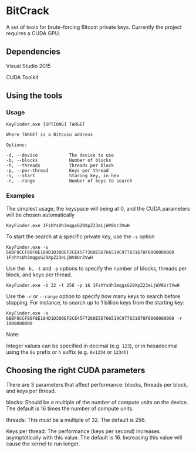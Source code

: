 # BitCrack

A set of tools for brute-forcing Bitcoin private keys. Currently the project requires a CUDA GPU.


## Dependencies

Visual Studio 2015

CUDA Toolkit



## Using the tools

### Usage
```
KeyFinder.exe [OPTIONS] TARGET

Where TARGET is a Bitcoin address

Options:

-d, --device            The device to use
-b, --blocks            Number of blocks
-t, --threads           Threads per block
-p, --per-thread        Keys per thread
-s, --start             Staring key, in hex
-r, --range             Number of keys to search
```

### Examples


The simplest usage, the keyspace will being at 0, and the CUDA parameters will be chosen automatically
```
KeyFinder.exe 1FshYsUh3mqgsG29XpZ23eLjWV8Ur3VwH
```

To start the search at a specific private key, use the `-s` option

```
KeyFinder.exe -s 6BBF8CCF80F8E184D1D300EF2CE45F7260E56766519C977831678F0000000000 1FshYsUh3mqgsG29XpZ23eLjWV8Ur3VwH
```


Use the `-b,` `-t` and `-p` options to specify the number of blocks, threads per block, and keys per thread.
```
KeyFinder.exe -b 32 -t 256 -p 16 1FshYsUh3mqgsG29XpZ23eLjWV8Ur3VwH
```

Use the `-r` or `--range` option to specify how many keys to search before stopping. For instance, to search up to 1 billion keys from the starting key:

```
KeyFinder.exe -s 6BBF8CCF80F8E184D1D300EF2CE45F7260E56766519C977831678F0000000000 -r 1000000000
```

Note:

Integer values can be specified in decimal (e.g. `123`), or in hexadecimal using the `0x` prefix or `h` suffix (e.g. `0x1234` or `1234h`)


## Choosing the right CUDA parameters

There are 3 parameters that affect performance: blocks, threads per block, and keys per thread.


blocks: Should be a multiple of the number of compute units on the device. The default is 16 times the number of compute units.

threads: This must be a multiple of 32. The default is 256.

Keys per thread: The performance (keys per second) increases asymptotically with this value. The default is 16. Increasing this value will cause the kernel to run longer.